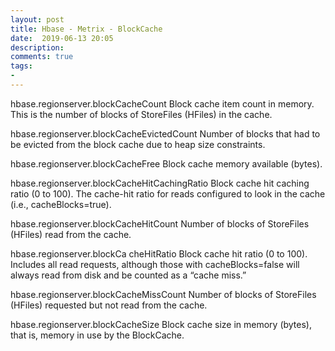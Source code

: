 ```yaml
---
layout: post
title: Hbase - Metrix - BlockCache
date:  2019-06-13 20:05
description: 
comments: true
tags:
- 
---
```


hbase.regionserver.blockCacheCount
Block cache item count in memory. This is the number of blocks of StoreFiles (HFiles) in the cache.

hbase.regionserver.blockCacheEvictedCount
Number of blocks that had to be evicted from the block cache due to heap size constraints.

hbase.regionserver.blockCacheFree
Block cache memory available (bytes).

hbase.regionserver.blockCacheHitCachingRatio
Block cache hit caching ratio (0 to 100). The cache-hit ratio for reads configured to look in the cache (i.e., cacheBlocks=true).

hbase.regionserver.blockCacheHitCount
Number of blocks of StoreFiles (HFiles) read from the cache.

hbase.regionserver.blockCa
cheHitRatio
Block cache hit ratio (0 to 100). Includes all read requests, although those with cacheBlocks=false will always read from disk and be counted as a “cache miss.”

hbase.regionserver.blockCacheMissCount
Number of blocks of StoreFiles (HFiles) requested but not read from the cache.

hbase.regionserver.blockCacheSize
Block cache size in memory (bytes), that is, memory in use by the BlockCache.


